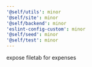 ```yaml
---
'@self/utils': minor
'@self/site': minor
'@self/backend': minor
'eslint-config-custom': minor
'@self/seed': minor
'@self/test': minor
---
```


expose filetab for expenses
